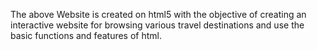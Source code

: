 The above Website is created on html5 with the objective of creating an interactive website for browsing various travel destinations and use the basic functions and features of html.
